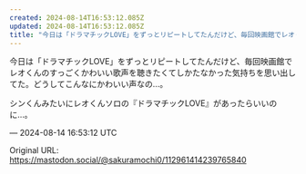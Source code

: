 ```yaml
---
created: 2024-08-14T16:53:12.085Z
updated: 2024-08-14T16:53:12.085Z
title: "今日は「ドラマチックLOVE」をずっとリピートしてたんだけど、毎回映画館でレオく[...]"
---
```


<p>今日は「ドラマチックLOVE」をずっとリピートしてたんだけど、毎回映画館でレオくんのすっごくかわいい歌声を聴きたくてしかたなかった気持ちを思い出してた。どうしてこんなにかわいい声なの…。</p><p>シンくんみたいにレオくんソロの『ドラマチックLOVE』があったらいいのに…。</p>

&mdash; 2024-08-14 16:53:12 UTC

Original URL: https://mastodon.social/@sakuramochi0/112961414239765840
